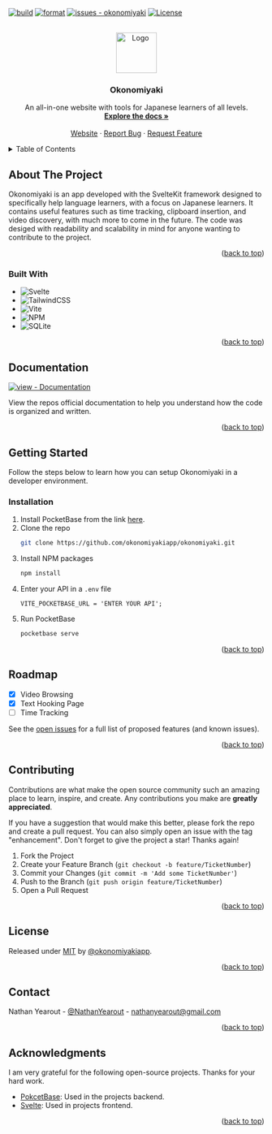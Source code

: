 <a name="readme-top"></a>
[![build](https://github.com/OkonomiyakiApp/okonomiyaki/actions/workflows/build.yml/badge.svg)](https://github.com/OkonomiyakiApp/okonomiyaki/actions/workflows/build.yml)
[![format](https://github.com/OkonomiyakiApp/okonomiyaki/actions/workflows/format.yml/badge.svg)](https://github.com/OkonomiyakiApp/okonomiyaki/actions/workflows/format.yml)
[![issues - okonomiyaki](https://img.shields.io/github/issues/okonomiyakiapp/okonomiyaki)](https://github.com/okonomiyakiapp/okonomiyaki/issues)
[![License](https://img.shields.io/badge/License-MIT-blue)](#license)

<br />
<div align="center">
  <a href="https://github.com/OkonomiyakiApp/okonomiyaki">
    <img src="https://avatars.githubusercontent.com/u/140978871?s=96&v=4" alt="Logo" width="80" height="80">
  </a>

<h3 align="center">Okonomiyaki</h3>

  <p align="center">
    An all-in-one website with tools for Japanese learners of all levels.
    <br />
    <a href="https://github.com/OkonomiyakiApp/okonomiyaki"><strong>Explore the docs »</strong></a>
    <br />
    <br />
    <a href="https://okonomiyaki.app/">Website</a>
    ·
    <a href="https://github.com/OkonomiyakiApp/okonomiyaki/issues">Report Bug</a>
    ·
    <a href="https://github.com/OkonomiyakiApp/okonomiyaki/issues">Request Feature</a>
  </p>
</div>

<!-- TABLE OF CONTENTS -->
<details>
  <summary>Table of Contents</summary>
  <ol>
    <li>
      <a href="#about-the-project">About The Project</a>
      <ul>
        <li><a href="#built-with">Built With</a></li>
      </ul>
    </li>
    <li>
      <a href="#getting-started">Getting Started</a>
      <ul>
        <li><a href="#installation">Installation</a></li>
        <li><a href="#documentation">Documentation</a></li>
      </ul>
    </li>
    <li><a href="#roadmap">Roadmap</a></li>
    <li><a href="#contributing">Contributing</a></li>
    <li><a href="#license">License</a></li>
    <li><a href="#contact">Contact</a></li>
    <li><a href="#acknowledgments">Acknowledgments</a></li>
  </ol>
</details>

<!-- ABOUT THE PROJECT -->

<a name="about-the-project"></a>

## About The Project

<!-- [![Product Name Screen Shot][screenshot]](https://TODO.com) -->

Okonomiyaki is an app developed with the SvelteKit framework designed to specifically help language learners, with a focus on Japanese learners. It contains useful features such as time tracking, clipboard insertion,
and video discovery, with much more to come in the future. The code was desiged with readability and scalability in mind for anyone wanting to contribute to the project.

<p align="right">(<a href="#readme-top">back to top</a>)</p>

### Built With

- ![Svelte](https://img.shields.io/badge/svelte-%23f1413d.svg?style=for-the-badge&logo=svelte&logoColor=white)
- ![TailwindCSS](https://img.shields.io/badge/tailwindcss-%2338B2AC.svg?style=for-the-badge&logo=tailwind-css&logoColor=white)
- ![Vite](https://img.shields.io/badge/vite-%23646CFF.svg?style=for-the-badge&logo=vite&logoColor=white)
- ![NPM](https://img.shields.io/badge/NPM-%23CB3837.svg?style=for-the-badge&logo=npm&logoColor=white)
- ![SQLite](https://img.shields.io/badge/sqlite-%2307405e.svg?style=for-the-badge&logo=sqlite&logoColor=white)

<p align="right">(<a href="#readme-top">back to top</a>)</p>

## Documentation

<div align="left">

[![view - Documentation](https://img.shields.io/badge/view-Documentation-blue?style=for-the-badge)](/docs/ "Go to project documentation")

</div>
View the repos official documentation to help you understand how the code is organized and written.
<p align="right">(<a href="#readme-top">back to top</a>)</p>

<!-- GETTING STARTED -->

<a name="getting-started"></a>

## Getting Started

Follow the steps below to learn how you can setup Okonomiyaki in a developer environment.

### Installation

<a name="installation"></a>

1. Install PocketBase from the link [here](https://github.com/pocketbase/pocketbase/releases).
2. Clone the repo
   ```sh
   git clone https://github.com/okonomiyakiapp/okonomiyaki.git
   ```
3. Install NPM packages
   ```sh
   npm install
   ```
4. Enter your API in a `.env` file
   ```env
   VITE_POCKETBASE_URL = 'ENTER YOUR API';
   ```
5. Run PocketBase
   ```sh
   pocketbase serve
   ```

<p align="right">(<a href="#readme-top">back to top</a>)</p>

<!-- ROADMAP -->

<a name="roadmap"></a>

## Roadmap

- [x] Video Browsing
- [x] Text Hooking Page
- [ ] Time Tracking

See the [open issues](https://github.com/okonomiyakiapp/okonomiyaki/issues) for a full list of proposed features (and known issues).

<p align="right">(<a href="#readme-top">back to top</a>)</p>

<!-- CONTRIBUTING -->

<a name="contributing"></a>

## Contributing

Contributions are what make the open source community such an amazing place to learn, inspire, and create. Any contributions you make are **greatly appreciated**.

If you have a suggestion that would make this better, please fork the repo and create a pull request. You can also simply open an issue with the tag "enhancement".
Don't forget to give the project a star! Thanks again!

1. Fork the Project
2. Create your Feature Branch (`git checkout -b feature/TicketNumber`)
3. Commit your Changes (`git commit -m 'Add some TicketNumber'`)
4. Push to the Branch (`git push origin feature/TicketNumber`)
5. Open a Pull Request

<p align="right">(<a href="#readme-top">back to top</a>)</p>

<!-- LICENSE -->

<a name="license"></a>

## License

Released under [MIT](/LICENSE) by [@okonomiyakiapp](https://github.com/okonomiyakiapp).

<p align="right">(<a href="#readme-top">back to top</a>)</p>

<!-- CONTACT -->

<a name="contact"></a>

## Contact

Nathan Yearout - [@NathanYearout](https://www.linkedin.com/in/nathan-yearout/) - nathanyearout@gmail.com

<p align="right">(<a href="#readme-top">back to top</a>)</p>

<!-- ACKNOWLEDGMENTS -->

<a name="acknowledgments"></a>

## Acknowledgments

I am very grateful for the following open-source projects. Thanks for your hard work.

- [PokcetBase](https://github.com/pocketbase/pocketbase): Used in the projects backend.
- [Svelte](https://github.com/sveltejs/svelte): Used in projects frontend.

<p align="right">(<a href="#readme-top">back to top</a>)</p>
